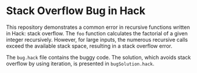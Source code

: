 # Stack Overflow Bug in Hack

This repository demonstrates a common error in recursive functions written in Hack: stack overflow. The `foo` function calculates the factorial of a given integer recursively.  However, for large inputs, the numerous recursive calls exceed the available stack space, resulting in a stack overflow error.

The `bug.hack` file contains the buggy code.  The solution, which avoids stack overflow by using iteration, is presented in `bugSolution.hack`.